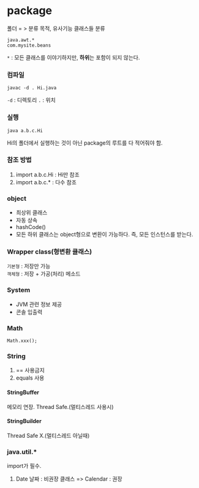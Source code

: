 # package
폴더 = > 분류 목적, 유사기능 클래스들 분류
```
java.awt.*
com.mysite.beans
```
```*``` : 모든 클래스를 이야기하지만, **하위**는 포함이 되지 않는다.

### 컴파일
```
javac -d . Hi.java
```
```-d``` : 디렉토리
```.``` : 위치

### 실행
```
java a.b.c.Hi
```
Hi의 폴더에서 실행하는 것이 아닌 package의 루트를 다 적어줘야 함.

### 참조 방법
1. import a.b.c.Hi : Hi만 참조
2. import a.b.c.* : 다수 참조

### object
+ 최상위 클래스
+ 자동 상속
+ hashCode()
+ 모든 하위 클래스는 object형으로 변환이 가능하다. 즉, 모든 인스턴스를 받는다.

### Wrapper class(형변환 클래스)
```기본형``` : 저장만 가능      
```객체형``` : 저장 + 가공(처리) 메소드

### System
+ JVM 관련 정보 제공
+ 콘솔 입출력

### Math
```
Math.xxx();
```

### String
1. == 사용금지
2. equals 사용

#### StringBuffer
메모리 연장. Thread Safe.(멀티스레드 사용시)

#### StringBuilder
Thread Safe X.(멀티스레드 아닐때)

### java.util.*
import가 필수.
1. Date 날짜 : 비권장 클래스 => Calendar : 권장    
